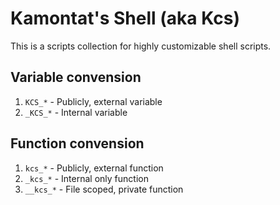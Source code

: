 # Kamontat's Shell (aka Kcs)

This is a scripts collection for highly customizable shell scripts.

## Variable convension

1. `KCS_*` - Publicly, external variable
2. `_KCS_*` - Internal variable

## Function convension

1. `kcs_*` - Publicly, external function
2. `_kcs_*` - Internal only function
3. `__kcs_*` - File scoped, private function
